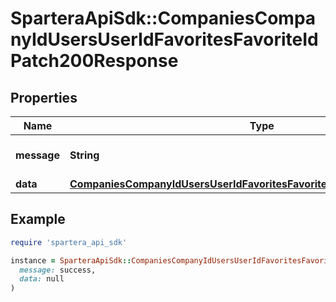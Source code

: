 # SparteraApiSdk::CompaniesCompanyIdUsersUserIdFavoritesFavoriteIdPatch200Response

## Properties

| Name | Type | Description | Notes |
| ---- | ---- | ----------- | ----- |
| **message** | **String** | Response status message |  |
| **data** | [**CompaniesCompanyIdUsersUserIdFavoritesFavoriteIdPatch200ResponseData**](CompaniesCompanyIdUsersUserIdFavoritesFavoriteIdPatch200ResponseData.md) |  |  |

## Example

```ruby
require 'spartera_api_sdk'

instance = SparteraApiSdk::CompaniesCompanyIdUsersUserIdFavoritesFavoriteIdPatch200Response.new(
  message: success,
  data: null
)
```


